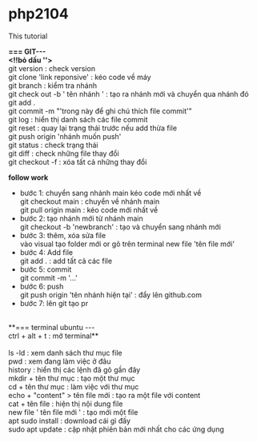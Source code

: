 # php2104
This tutorial

 **=== GIT---<br>
 <!!bỏ dấu ''>**
 <br>
 git version : check version<br>
 git clone 'link reponsive' : kéo code về máy <br>
 git branch : kiểm tra nhánh <br>
 git check out -b ' tên nhánh ' : tạo ra nhánh mới và chuyển qua nhánh đó <br>
 git add . <br>
 git commit -m "'trong này để ghi chú thích file commit'"<br>
 git log : hiển thị danh sách các file commit<br>
 git reset : quay lại trạng thái trước nếu add thừa file <br>
 git push origin 'nhánh muốn push'   <br>
 git status : check trạng thái<br>
 git diff : check những file thay đổi <br>
 git checkout -f : xóa tất cả những thay đổi <br>
 
 **follow work** <br>
 - bước 1: chuyển sang nhánh main kéo code mới nhất về <br>
            git checkout main : chuyển về nhánh main <br>
            git pull origin main : kéo code mới nhất về <br>
 - bước 2: tạo nhánh mới từ nhánh main <br>
           git checkout -b 'newbranch' : tạo và chuyển sang nhánh mới <br>
 - bước 3: thêm, xóa sửa file <br>
           vào visual tạo folder mới or gõ trên terminal new file 'tên file mới' <br>
 - bước 4: Add file <br>
           git add . : add tất cả các file <br>
 - bước 5: commit <br>
          git commit -m '...' <br>
 - bước 6: push <br>
          git push origin 'tên nhánh hiện tại'  : đẩy lên github.com <br>
 - bước 7: lên git tạo pr <br>           
 <br>
**=== terminal ubuntu --- <br>
ctrl + alt + t : mở terminal**<br>
<br>
ls -ld : xem danh sách thư mục file <br>
pwd : xem đang làm việc ở đâu <br>
history : hiển thị các lệnh đã gõ gần đây <br>
mkdir + tên thư mục : tạo một thư mục <br>
cd + tên thư mục : làm việc với thư mục <br>
echo + "content" > tên file mới  : tạo ra một file với content <br>
cat + tên file : hiện thị nội dung file <br>
new file ' tên file mới ' : tạo mới một file <br>
apt sudo install : download cái gì đấy <br>
sudo apt update  : cập nhật phiên bản mới nhất cho các ứng dụng <br>




